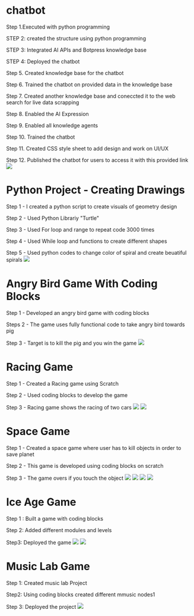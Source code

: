 # chatbot

Step 1.Executed with python programming

STEP 2: created the structure using python programming

STEP 3: Integrated AI APIs and Botpress knowledge base

STEP 4: Deployed the chatbot

Step 5. Created knowledge base for the chatbot

Step 6. Trained the chatbot on provided data in the knowledge base

Step 7. Created another knowledge base and coneccted it to the web search for live data scrapping

Step 8. Enabled the AI Expression

Step 9. Enabled all knowledge agents

Step 10. Trained the chatbot

Step 11. Created CSS style sheet to add design and work on UI/UX

Step 12. Published the chatbot for users to access it with this provided link
![](https://github.com/Yusicool/Yusra_projects/blob/main/images/chatbot%20img.png)



# Python Project - Creating Drawings

Step 1 - I created a python script to create visuals of geometry design

Step 2 - Used Python Librariy "Turtle"

Step 3 - Used For loop and range to repeat code 3000 times

Step 4 - Used While loop and functions to create different shapes

Step 5 - Used python codes to change color of spiral and create beuatiful spirals
![](https://github.com/Yusicool/Yusra_projects/blob/main/images/python%20geomentry%20design.png?raw=true)


# Angry Bird Game With Coding Blocks

Step 1 - Developed an angry bird game with coding blocks

Steps 2 - The game uses fully functional code to take angry bird towards pig

Step 3 - Target is to kill the pig and you win the game
![](https://github.com/Yusicool/Yusra_projects/blob/main/images/Screenshot%202025-02-08%20170712.png?raw=true)


# Racing Game

Step 1 - Created a Racing game using Scratch

Step 2 - Used coding blocks to develop the game

Step 3 - Racing game shows the racing of two cars
![](https://github.com/Yusicool/Yusra_projects/blob/main/images/acing%20game%20start.png?raw=true)
![](https://github.com/Yusicool/Yusra_projects/blob/main/images/raing%20game.png?raw=true)


# Space Game

Step 1 - Created a space game where user has to kill objects in order to save planet

Step 2 - This game is developed using coding blocks on scratch

Step 3 - The game overs if you touch the object
![](https://github.com/Yusicool/Yusra_projects/blob/main/images/spacegame.png?raw=true)
![](https://chat.google.com/u/0/api/get_attachment_url?url_type=FIFE_URL&content_type=image%2Fpng&attachment_token=AOo0EEWCSyqxlxMaSaw5%2Fy0ft6Oxi7%2FNgBvPpdxthF6tqR7Jf87h7Fp9BL0ab1qoEqpUtAq0vEBTPACFs0ON3TpUt3B%2BQqHtLmXKXmqKhxSofD2s3WEQiz1VZwhHsgi7Rgh%2FkqzmaOOzEcDXsdFdqFbGLH%2BJEsCNfC2ZtDKJxbb%2FMxmCPg7wiN%2FrZwOdbIWbqawKMNii5RhgZByXRKQIDaJ8AzALfXWkfLiGURd%2BD8TGn3rqrOqdO5JNWekTf%2B84IRbcvwxU0ZoAywFWK8DCzrfsQslA%2FlCftUm5J4P4IwObIzLZtv%2BjVYoEH177yTAhWzlmxNJOMikrGBZDV3CYJX5xGTuykeNM1ngJtoe7QSMxxBNg4S3mz8luToCpi0loUbS00y%2F4RVi90DaqBGCMeE6LPNs20T69%2BfjO08ngYPpfcXBUvYLjRrhQvNU%2ByCIuslG%2BFfbcliowy4HKeGaxpun3uSCyUo1RlqWIU35LXnWVspmFEMK6WNbj9YcMHXronfPgf4YWU8xNP7ZATHkcB1NmGu85mSBIoJ0U4IXPwSQxfafhr%2FgZMWkmFOirHqB2oFNaiCRDQRg4BJkCHIKGdrPoEYZLcPgIz99dXh6rUogW&allow_caching=true&sz=w1920-h877)
![](https://github.com/Yusicool/Yusra_projects/blob/main/images/spacegame%203.png?raw=true)
![](https://github.com/Yusicool/Yusra_projects/blob/main/images/space%20game%204.png?raw=true)

# Ice Age Game

Step 1 :  Built a game with coding blocks

Step 2: Added different modules and levels 

Step3: Deployed the game
![](https://github.com/Yusicool/Yusra_projects/blob/main/images/ice%20age%20game.png?raw=true)
![](https://github.com/Yusicool/Yusra_projects/blob/main/images/ice%20age%20game%202.png?raw=true)
# Music Lab Game

Step 1:  Created music lab Project 

Step2:  Using coding blocks created different mmusic nodes1

Step 3:  Deployed the project
![](https://github.com/Yusicool/Yusra_projects/blob/main/images/music%20game.png?raw=true)
